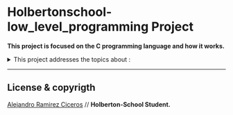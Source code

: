# Holbertonschool-low_level_programming Project

**This project is focused on the C programming language and how it works.**

<details>
<summary>This project addresses the topics about :</summary>
<br>

- [C Hello_World](https://github.com/FatChicken277/holbertonschool-low_level_programming/tree/master/0x00-hello_world)
- [C Variables, if, else, while](https://github.com/FatChicken277/holbertonschool-low_level_programming/tree/master/0x01-variables_if_else_while)
- [C Functions, nested loops](https://github.com/FatChicken277/holbertonschool-low_level_programming/tree/master/0x02-functions_nested_loops)
- [C Debugging](https://github.com/FatChicken277/holbertonschool-low_level_programming/tree/master/0x03-debugging)
- [C More functions, more nested loops](https://github.com/FatChicken277/holbertonschool-low_level_programming/tree/master/0x04-more_functions_nested_loops)
- [C Pointers, arrays and strings](https://github.com/FatChicken277/holbertonschool-low_level_programming/tree/master/0x05-pointers_arrays_strings)
- [C More pointers, arrays and strings](https://github.com/FatChicken277/holbertonschool-low_level_programming/tree/master/0x06-pointers_arrays_strings)
- [C Multi-dimensional Arrays in C](https://github.com/FatChicken277/holbertonschool-low_level_programming/tree/master/0x07-pointers_arrays_strings)

</details>

---

## License & copyrigth

[Alejandro Ramirez Ciceros](https://github.com/FatChicken277) // **Holberton-School Student.**